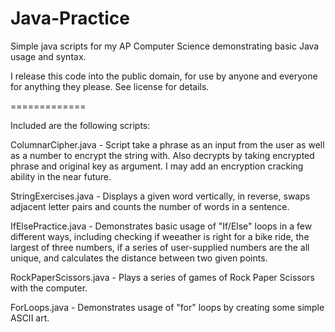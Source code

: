 Java-Practice
=============

Simple java scripts for my AP Computer Science demonstrating basic Java usage and syntax.

I release this code into the public domain, for use by anyone and everyone for anything they please. See license for details.

=============

Included are the following scripts:

ColumnarCipher.java - Script take a phrase as an input from the user as well as a number to encrypt the string with. Also decrypts by taking encrypted phrase and original key as argument. I may add an encryption cracking ability in the near future.

StringExercises.java - Displays a given word vertically, in reverse, swaps adjacent letter pairs and counts the number of words in a sentence.

IfElsePractice.java - Demonstrates basic usage of "If/Else" loops in a few different ways, including checking if weeather is right for a bike ride, the largest of three numbers, if a series of user-supplied numbers are the all unique, and calculates the distance between two given points.

RockPaperScissors.java - Plays a series of games of Rock Paper Scissors with the computer.

ForLoops.java - Demonstrates usage of "for" loops by creating some simple ASCII art.  
